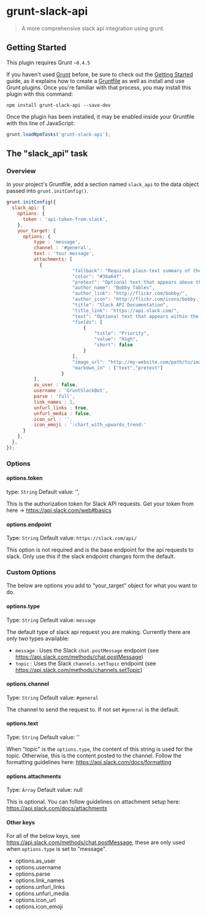 # grunt-slack-api

> A more comprehensive slack api integration using grunt.

## Getting Started
This plugin requires Grunt `~0.4.5`

If you haven't used [Grunt](http://gruntjs.com/) before, be sure to check out the [Getting Started](http://gruntjs.com/getting-started) guide, as it explains how to create a [Gruntfile](http://gruntjs.com/sample-gruntfile) as well as install and use Grunt plugins. Once you're familiar with that process, you may install this plugin with this command:

```shell
npm install grunt-slack-api --save-dev
```

Once the plugin has been installed, it may be enabled inside your Gruntfile with this line of JavaScript:

```js
grunt.loadNpmTasks('grunt-slack-api');
```

## The "slack_api" task

### Overview
In your project's Gruntfile, add a section named `slack_api` to the data object passed into `grunt.initConfig()`.

```js
grunt.initConfig({
  slack_api: {
    options: {
      token : 'api-token-from-slack',
    },
    your_target: {
      options: {
          type : 'message',
          channel : '#general',
          text : 'Your message',
          attachments: [
            {
                        "fallback": "Required plain-text summary of the attachment.",
                        "color": "#36a64f",
                        "pretext": "Optional text that appears above the attachment block",
                        "author_name": "Bobby Tables",
                        "author_link": "http://flickr.com/bobby/",
                        "author_icon": "http://flickr.com/icons/bobby.jpg",
                        "title": "Slack API Documentation",
                        "title_link": "https://api.slack.com/",
                        "text": "Optional text that appears within the attachment",
                        "fields": [
                            {
                                "title": "Priority",
                                "value": "High",
                                "short": false
                            }
                        ],
                        "image_url": "http://my-website.com/path/to/image.jpg",
                        "markdwn_in" : ["text","pretext"]
                    }
          ],
          as_user : false,
          username : 'GruntSlackBot',
          parse : 'full',
          link_names : 1,
          unfurl_links : true,
          unfurl_media : false,
          icon_url : '',
          icon_emoji : ':chart_with_upwards_trend:'
      }
    },
  },
});
```

### Options

#### options.token
type: `String`
Default value: '',

This is the authorization token for Slack API requests.  Get your token from here -> https://api.slack.com/web#basics

#### options.endpoint
Type: `String`
Default value: `https://slack.com/api/`

This option is not required and is the base endpoint for the api requests to slack.  Only use this if the slack endpoint changes form the default.

### Custom Options

The below are options you add to "your_target" object for what you want to do.

#### options.type
Type: `String`
Default value: `message`

The default type of slack api request you are making. Currently there are only two types available:

- `message` : Uses the Slack `chat.postMessage` endpoint (see https://api.slack.com/methods/chat.postMessage)
- `topic` : Uses the Slack `channels.setTopic` endpoint (see https://api.slack.com/methods/channels.setTopic)

#### options.channel
Type: `String`
Default value: `#general`

The channel to send the request to.  If not set `#general` is the default.

#### options.text
Type: `String`
Default value: ''

When "topic" is the `options.type`, the content of this string is used for the topic.  Otherwise, this is the content posted to the channel. Follow the formatting guidelines here: https://api.slack.com/docs/formatting

#### options.attachments
Type: `Array`
Default value: null

This is optional.  You can follow guidelines on attachment setup here: https://api.slack.com/docs/attachments

#### Other keys

For all of the below keys, see https://api.slack.com/methods/chat.postMessage, these are only used when `options.type` is set to "message".

- options.as_user
- options.username
- options.parse
- options.link_names
- options.unfurl_links
- options.unfurl_media
- options.icon_url
- options.icon_emoji
